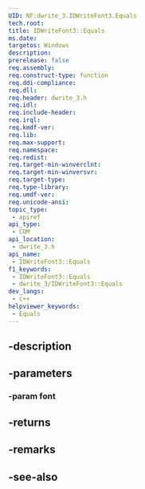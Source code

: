 ```yaml
---
UID: NF:dwrite_3.IDWriteFont3.Equals
tech.root: 
title: IDWriteFont3::Equals
ms.date: 
targetos: Windows
description: 
prerelease: false
req.assembly: 
req.construct-type: function
req.ddi-compliance: 
req.dll: 
req.header: dwrite_3.h
req.idl: 
req.include-header: 
req.irql: 
req.kmdf-ver: 
req.lib: 
req.max-support: 
req.namespace: 
req.redist: 
req.target-min-winverclnt: 
req.target-min-winversvr: 
req.target-type: 
req.type-library: 
req.umdf-ver: 
req.unicode-ansi: 
topic_type:
 - apiref
api_type:
 - COM
api_location:
 - dwrite_3.h
api_name:
 - IDWriteFont3::Equals
f1_keywords:
 - IDWriteFont3::Equals
 - dwrite_3/IDWriteFont3::Equals
dev_langs:
 - c++
helpviewer_keywords:
 - Equals
---
```


## -description

## -parameters

### -param font

## -returns

## -remarks

## -see-also

